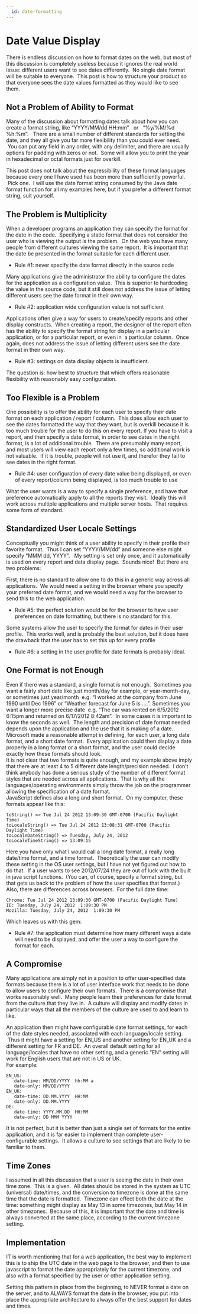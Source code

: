 ```yaml
---
  id: date-formatting
---
```


#  Date Value Display

There is endless discussion on how to format dates on the web, but most of this discussion is completely useless because it ignores the real world issue: different users want to see dates differently.  No single date format will be suitable to everyone.  This post is how to structure your product so that everyone sees the date values formatted as they would like to see them.

## Not a Problem of Ability to Format

Many of the discussion about formatting dates talk about how you can create a format string, like “YYYY/MM/dd HH:mm”   or   “%y/%M/%d %h:%m”.   There are a small number of different standards for setting the date, and they all give you far more flexibility than you could ever need.  You can put any field in any order, with any delimiter, and there are usually options for padding with zeros or not.  Some will allow you to print the year in hexadecimal or octal formats just for overkill.

This post does not talk about the expressibility of these format languages because every one I have used has been more than sufficiently powerful.  Pick one.  I will use the date format string consumed by the Java date format function for all my examples here, but if you prefer a different format string, suit yourself.

## The Problem is Multiplicity

When a developer programs an application they can specify the format for the date in the code.  Specifying a static format that does not consider the user who is viewing the output is the problem.  On the web you have many people from different cultures viewing the same report.  It is important that the date be presented in the format suitable for each different user. 

*   Rule #1: never specify the date format directly in the source code

Many applications give the administrator the ability to configure the dates for the application as a configuration value.  This is superior to hardcoding the value in the source code, but it still does not address the issue of letting different users see the date format in their own way.

*   Rule #2: application wide configuration value is not sufficient

Applications often give a way for users to create/specify reports and other display constructs.  When creating a report, the designer of the report often has the ability to specify the format string for display in a particular application, or for a particular report, or even in  a particular column.  Once again, does not address the issue of letting different users see the date format in their own way.

*   Rule #3: settings on data display objects is insufficient.

The question is: how best to structure that which offers reasonable flexibility with reasonably easy configuration.

## Too Flexible is a Problem

One possibility is to offer the ability for each user to specify their date format on each application / report / column.  This does allow each user to see the dates formatted the way that they want, but is overkill because it is too much trouble for the user to do this on every report. If you have to visit a report, and then specify a date format, in order to see dates in the right format, is a lot of additional trouble.  There are presumably many report, and most users will view each report only a few times, so additional work is not valuable.  If it is trouble, people will not use it, and therefor they fail to see dates in the right format.

*   Rule #4: user configuration of every date value being displayed, or even of every report/column being displayed, is too much trouble to use

What the user wants is a way to specify a single preference, and have that preference automatically apply to all the reports they visit.  Ideally this will work across multiple applications and multiple server hosts.  That requires some form of standard.

## Standardized User Locale Settings

Conceptually you might think of a user ability to specify in their profile their favorite format.  Thus I can set “YYYY/MM/dd” and someone else might specify “MMM dd, YYYY”.   My setting is set only once, and it automatically is used on every report and data display page.  Sounds nice!  But there are two problems:  

First, there is no standard to allow one to do this in a generic way across all applications.  We would need a setting in the browser where you specify your preferred date format, and we would need a way for the browser to send this to the web application.

*   Rule #5: the perfect solution would be for the browser to have user preferences on date formatting, but there is no standard for this.

Some systems allow the user to specify the format for dates in their user profile.  This works well, and is probably the best solution, but it does have the drawback that the user has to set this up for every profile

*   Rule #6: a setting in the user profile for date formats is probably ideal.

## One Format is not Enough

Even if there was a standard, a single format is not enough.  Sometimes you want a fairly short date like just month/day for example, or year-month-day, or sometimes just year/month  e.g. “I worked at the company from June 1990 until Dec 1996” or “Weather forecast for June 5 is ….”. Sometimes you want a longer more precise date  e.g. “The car was rented on 6/5/2012 6:15pm and returned on 6/17/2012 8:42am”.  In some cases it is important to know the seconds as well.  The length and precision of date format needed depends upon the application and the use that it is making of a date.  
Microsoft made a reasonable attempt in defining, for each user, a long date format, and a short date format.  Every application could then display a date properly in a long format or a short format, and the user could decide exactly how these formats should look.  
It is not clear that two formats is quite enough, and my example above imply that there are at least 4 to 5 different date length/precision needed.  I don’t think anybody has done a serious study of the number of different format styles that are needed across all applications.  That is why all the languages/operating environments simply throw the job on the programmer allowing the specification of a date format.  
JavaScript defines also a long and short format.  On my computer, these formats appear like this:

```
toString() => Tue Jul 24 2012 13:09:30 GMT-0700 (Pacific Daylight Time)
toLocaleString() => Tue Jul 24 2012 13:08:31 GMT-0700 (Pacific Daylight Time)
toLocaleDateString() => Tuesday, July 24, 2012
toLocaleTimeString() => 13:09:15
```

Here you have only what I would call a long date format, a really long date/time format, and a time format.  Theoretically the user can modify these setting in the OS user settings, but I have not yet figured out how to do that.  If a user wants to see 2012/07/24 they are out of luck with the built in java script functions.  (You can, of course, specify a format string, but that gets us back to the problem of how the user specifies that format.)  
Also, there are differences across browsers.  For the full date time:

```
Chrome: Tue Jul 24 2012 13:09:30 GMT-0700 (Pacific Daylight Time)
IE: Tuesday, July 24, 2012  1:09:30 PM
Mozilla: Tuesday, July 24, 2012  1:09:30 PM
```

Which leaves us with this gem:

*   Rule #7: the application must determine how many different ways a date will need to be displayed, and offer the user a way to configure the format for each.

## A Compromise

Many applications are simply not in a position to offer user-specified date formats because there is a lot of user interface work that needs to be done to allow users to configure their own formats.  There is a compromise that works reasonably well.  Many people learn their preferences for date format from the culture that they live in.  A culture will display and modify dates in particular ways that all the members of the culture are used to and learn to like. 

An application then might have configurable date format settings, for each of the date styles needed, associated with each language/locale setting.  Thus it might have a setting for EN\_US and another setting for EN\_UK and a different setting for FR and DE.  An overall default setting for all language/locales that have no other setting, and a generic “EN” setting will work for English users that are not in US or UK.  
For example:

```
EN_US:
   date-time: MM/DD/YYYY  hh:MM a
   date-only: MM/DD/YYYY
EN_UK:
   date-time: DD.MM.YYYY  HH:MM
   date-only: DD.MM.YYYY
DE:
   date-time: YYYY.MM.DD  HH:MM
   date-only: DD MMM YYYY
```


It is not perfect, but it is better than just a single set of formats for the entire application, and it is far easier to implement than complete user-configurable settings.  It allows a culture to see settings that are likely to be familiar to them.

## Time Zones

I assumed in all this discussion that a user is seeing the date in their own time zone.  This is a given.  All dates should be stored in the system as UTC (universal) date/times, and the conversion to timezone is done at the same time that the date is formatted.  Timezone can effect both the date at the time: something might display as May 13 in some timezones, but May 14 in other timezones.  Because of this, it is important that the date and time is always converted at the same place, according to the current timezone setting.

## Implementation

IT is worth mentioning that for a web application, the best way to implement this is to ship the UTC date in the web page to the browser, and then to use javascript to format the date appropriately for the current timezone, and also with a format specified by the user or other application setting.
  
Setting this pattern in place from the beginning, to NEVER format a date on the server, and to ALWAYS format the date in the browser, you put into place the appropriate architecture to always offer the best support for dates and times.